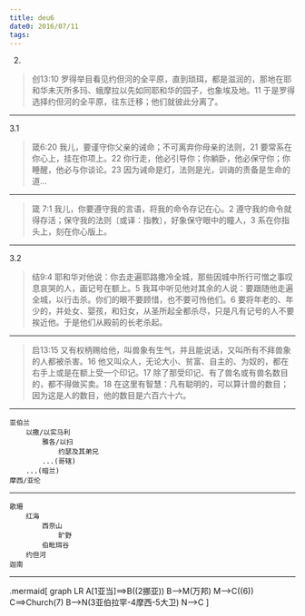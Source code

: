 ```yaml
---
title: deu6
date0: 2016/07/11
tags:
---
```

2.
> 创13:10 罗得举目看见约但河的全平原，直到琐珥，都是滋润的，那地在耶和华未灭所多玛、蛾摩拉以先如同耶和华的园子，也象埃及地。11 于是罗得选择约但河的全平原，往东迁移；他们就彼此分离了。

---
3.1
> 箴6:20 我儿，要谨守你父亲的诫命；不可离弃你母亲的法则，21 要常系在你心上，挂在你项上。22 你行走，他必引导你；你躺卧，他必保守你；你睡醒，他必与你谈论。23 因为诫命是灯，法则是光，训诲的责备是生命的道...
*********************
> 箴 7:1 我儿，你要遵守我的言语，将我的命令存记在心。2 遵守我的命令就得存活；保守我的法则〔或译：指教〕，好象保守眼中的瞳人，3 系在你指头上，刻在你心版上。

---
3.2
> 结9:4 耶和华对他说：你去走遍耶路撒冷全城，那些因城中所行可憎之事叹息哀哭的人，画记号在额上。5 我耳中听见他对其余的人说：要跟随他走遍全城，以行击杀。你们的眼不要顾惜，也不要可怜他们。6 要将年老的、年少的，并处女、婴孩，和妇女，从圣所起全都杀尽，只是凡有记号的人不要挨近他。于是他们从殿前的长老杀起。

---
> 启13:15 又有权柄赐给他，叫兽象有生气，并且能说话，又叫所有不拜兽象的人都被杀害。16 他又叫众人，无论大小、贫富、自主的、为奴的，都在右手上或是在额上受一个印记。17 除了那受印记、有了兽名或有兽名数目的，都不得做买卖。18 在这里有智慧：凡有聪明的，可以算计兽的数目；因为这是人的数目，他的数目是六百六十六。

---
```
亚伯兰
    以撒/以实马利
        雅各/以扫
            约瑟及其弟兄
        ...(哥辖)
    ...(暗兰)
摩西/亚伦
```
---
```
歌珊
    红海
        西奈山
            旷野
        伯毗珥谷
    约但河
迦南
```
---

.mermaid[
graph LR
A[1亚当]==>B((2挪亚))
B-->M(万邦)
M-->C((6))
C==>Church(7)
B-->N(3亚伯拉罕-4摩西-5大卫)
N-->C
]
